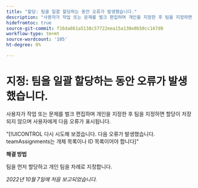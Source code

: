 ```yaml
---
title: "할당: 팀을 일괄 할당하는 동안 오류가 발생했습니다."
description: "사용자가 작업 또는 문제를 벌크 편집하며 개인을 지정한 후 팀을 지정하면 할당이 저장되지 않으며 사용자에게 오류가 표시됩니다."
hidefromtoc: true
source-git-commit: f16da861a5138c57722eea15a130e0b50cc167d0
workflow-type: tm+mt
source-wordcount: '105'
ht-degree: 0%

---
```



# 지정: 팀을 일괄 할당하는 동안 오류가 발생했습니다.

사용자가 작업 또는 문제를 벌크 편집하며 개인을 지정한 후 팀을 지정하면 할당이 저장되지 않으며 사용자에게 다음 오류가 표시됩니다.

&quot;[!UICONTROL 다시 시도해 보겠습니다. 다음 오류가 발생했습니다. teamAssignments는 개체 목록이나 ID 목록이어야 합니다]&quot;

**해결 방법**

팀을 먼저 할당하고 개인 팀을 차례로 지정합니다.

_2022년 10월 7일에 처음 보고되었습니다._

